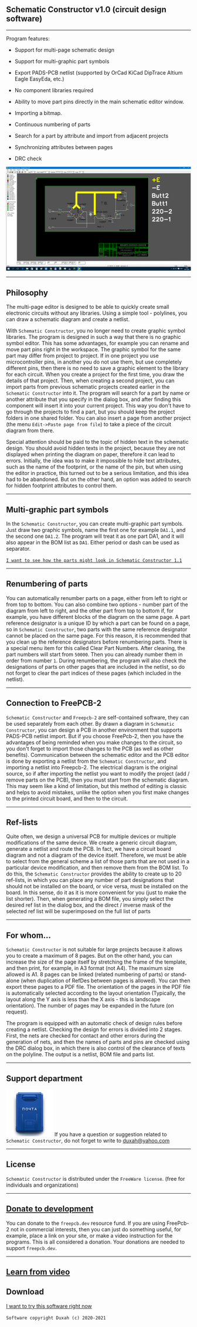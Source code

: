 ## Schematic Constructor v1.0 (circuit design software)

***
Program features:

* Support for multi-page schematic design

* Support for multi-graphic part symbols

* Export PADS-PCB netlist (supported by OrCad KiCad DipTrace Altium Eagle EasyEda, etc.)

* No component libraries required

* Ability to move part pins directly in the main schematic editor window.

* Importing a bitmap.

* Continuous numbering of parts

* Search for a part by attribute and import from adjacent projects

* Synchronizing attributes between pages

* DRC check

![Free pcb compatible schematic editor](pictures/ECDS.gif)

***
## Philosophy

The multi-page editor is designed to be able to quickly create small electronic circuits without any libraries. Using a simple tool - polylines, you can draw a schematic diagram and create a netlist.

With `Schematic Constructor`, you no longer need to create graphic symbol libraries. The program is designed in such a way that there is no graphic symbol editor. This has some advantages, for example you can rename and move part pins right in the workspace. The graphic symbol for the same part may differ from project to project. If in one project you use microcontroller pins, in another you do not use them, but use completely different pins, then there is no need to save a graphic element to the library for each circuit. When you create a project for the first time, you draw the details of that project. Then, when creating a second project, you can import parts from previous schematic projects created earlier in the `Schematic Constructor` into it. The program will search for a part by name or another attribute that you specify in the dialog box, and after finding this component will insert it into your current project. This way you don't have to go through the projects to find a part, but you should keep the project folders in one shared folder. You can also insert a page from another project (the menu `Edit->Paste page from file`) to take a piece of the circuit diagram from there.

Special attention should be paid to the topic of hidden text in the schematic design. You should avoid hidden texts in the project, because they are not displayed when printing the diagram on paper, therefore it can lead to errors. Initially, the idea was to make it impossible to hide text attributes, such as the name of the footprint, or the name of the pin, but when using the editor in practice, this turned out to be a serious limitation, and this idea had to be abandoned. But on the other hand, an option was added to search for hidden footprint attributes to control them.

***
## Multi-graphic part symbols

In the `Schematic Constructor`, you can create multi-graphic part symbols. Just draw two graphic symbols, name the first one for example `DA1.1`, and the second one `DA1.2`. The program will treat it as one part DA1, and it will also appear in the BOM list as `DA1`. Either period or dash can be used as separator.

[`I want to see how the parts might look in Schematic Constructor 1.1`](look_parts.md)

***
## Renumbering of parts

You can automatically renumber parts on a page, either from left to right or from top to bottom. You can also combine two options - number part of the diagram from left to right, and the other part from top to bottom if, for example, you have different blocks of the diagram on the same page. A part reference designator is a unique ID by which a part can be found on a page, so in `Schematic Constructor`, two parts with the same reference designator cannot be placed on the same page. For this reason, it is recommended that you clean up the reference designators before renumbering parts. There is a special menu item for this called Clear Part Numbers. After cleaning, the part numbers will start from `50000`. Then you can already number them in order from number `1`. During renumbering, the program will also check the designations of parts on other pages that are included in the netlist, so do not forget to clear the part indices of these pages (which included in the netlist).

***
## Connection to FreePCB-2

`Schematic Constructor` and `Freepcb-2` are self-contained software, they can be used separately from each other. By drawn a diagram in `Schematic Constructor`, you can design a PCB in another environment that supports PADS-PCB netlist import. But if you choose FreePcb-2, then you have the advantages of being reminded when you make changes to the circuit, so you don't forget to import those changes to the PCB (as well as other benefits). Communication between the schematic editor and the PCB editor is done by exporting a netlist from the `Schematic Constructor`, and importing a netlist into Freepcb-2. The electrical diagram is the original source, so if after importing the netlist you want to modify the project (add / remove parts on the PCB), then you must start from the schematic diagram. This may seem like a kind of limitation, but this method of editing is classic and helps to avoid mistakes, unlike the option when you first make changes to the printed circuit board, and then to the circuit.

***
## Ref-lists

Quite often, we design a universal PCB for multiple devices or multiple modifications of the same device. We create a generic circuit diagram, generate a netlist and route the PCB. In fact, we have a circuit board diagram and not a diagram of the device itself. Therefore, we must be able to select from the general scheme a list of those parts that are not used in a particular device modification, and then remove them from the BOM list. To do this, the `Schematic Constructor` provides the ability to create up to 20 ref-lists, in which you can place any number of part designations that should not be installed on the board, or vice versa, must be installed on the board. In this sense, do it as it is more convenient for you (just to make the list shorter). Then, when generating a BOM file, you simply select the desired ref list in the dialog box, and the direct / inverse mask of the selected ref list will be superimposed on the full list of parts

***
## For whom...

`Schematic Constructor` is not suitable for large projects because it allows you to create a maximum of 8 pages. But on the other hand, you can increase the size of the page itself by stretching the frame of the template, and then print, for example, in A3 format (not A4). The maximum size allowed is A1. 8 pages can be linked (related numbering of parts) or stand-alone (when duplication of RefDes between pages is allowed). You can then export these pages to a PDF file. The orientation of the pages in the PDF file is automatically selected according to the layout orientation (Typically, the layout along the Y axis is less than the X axis - this is landscape orientation). The number of pages may be expanded in the future (on request).

The program is equipped with an automatic check of design rules before creating a netlist. Checking the design for errors is divided into 2 stages. First, the nets are checked for contact and other errors during the generation of nets, and then the names of parts and pins are checked using the DRC dialog box, in which there is also control of the clearance of texts on the polyline. The output is a netlist, BOM file and parts list.

***
## Support department

![](pictures/pochta.jpg)
If you have a question or suggestion related to `Schematic Constructor`, do not forget to write to duxah@yahoo.com

***
## License

`Schematic Constructor` is distributed under the `FreeWare license`. (free for individuals and organizations)

***
## [Donate to development](https://paypal.me/freepcb2)

You can donate to the `freepcb.dev` resource fund. If you are using FreePcb-2 not in commercial interests, then you can just do something useful, for example, place a link on your site, or make a video instruction for the programs. This is all considered a donation. Your donations are needed to support `freepcb.dev`.

***

## [Learn from video](How_to_cd.md)

## Download

[I want to try this software right now](Download.md)

`Software copyright Duxah (c) 2020-2021`
